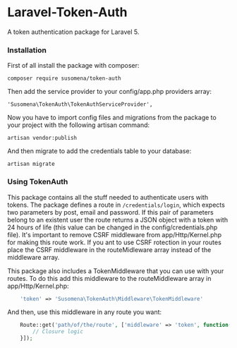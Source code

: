 # Laravel-Token-Auth
A token authentication package for Laravel 5.

### Installation

First of all install the package with composer:

    composer require susomena/token-auth

Then add the service provider to your config/app.php providers array:

    'Susomena\TokenAuth\TokenAuthServiceProvider',

Now you have to import config files and migrations from the package to your project with the following artisan command:

    artisan vendor:publish

And then migrate to add the credentials table to your database:

    artisan migrate


### Using TokenAuth

This package contains all the stuff needed to authenticate users with tokens. The package defines a route in `/credentials/login`, which expects two parameters by post, email and password. If this pair of parameters belong to an existent user the route returns a JSON object with a token with 24 hours of life (this value can be changed in the config/credentials.php file). It's important to remove CSRF middleware from app/Http/Kernel.php for making this route work. If you ant to use CSRF rotection in your routes place the CSRF middleware in the routeMidleware array instead of the middleware array.

This package also includes a TokenMiddleware that you can use with your routes. To do this add this middleware to the routeMiddleware array in app/Http/Kernel.php:
```php
    'token' => 'Susomena\TokenAuth\Middleware\TokenMiddleware'
```
And then, use this middleware in any route you want:
```php
    Route::get('path/of/the/route', ['middleware' => 'token', function(){
        // Closure logic
    }]);
```
